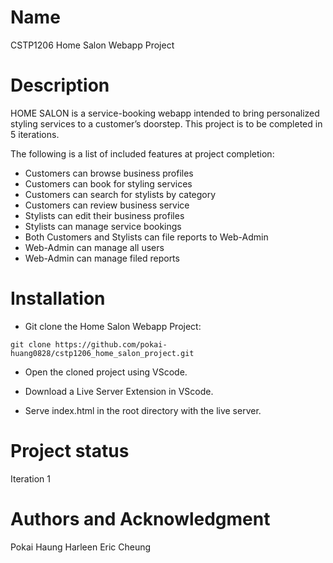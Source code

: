 # Name 

CSTP1206 Home Salon Webapp Project 

# Description

HOME SALON is a service-booking webapp intended to bring personalized styling services to a customer’s doorstep. This project is to be completed in 5 iterations. 

The following is a list of included features at project completion:

- Customers can browse business profiles
- Customers can book for styling services
- Customers can search for stylists by category
- Customers can review business service
- Stylists can edit their business profiles
- Stylists can manage service bookings
- Both Customers and Stylists can file reports to Web-Admin
- Web-Admin can manage all users
- Web-Admin can manage filed reports

# Installation

* Git clone the Home Salon Webapp Project:

`git clone https://github.com/pokai-huang0828/cstp1206_home_salon_project.git`

* Open the cloned project using VScode.

* Download a Live Server Extension in VScode.

* Serve index.html in the root directory with the live server. 

# Project status

Iteration 1

# Authors and Acknowledgment

Pokai Haung
Harleen
Eric Cheung
